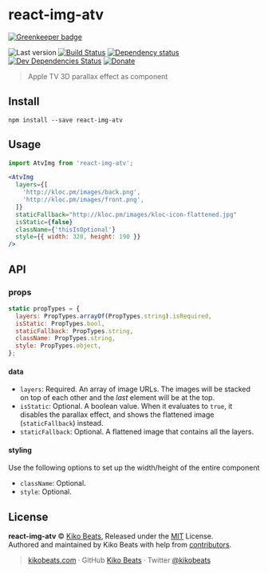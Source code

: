 # react-img-atv

[![Greenkeeper badge](https://badges.greenkeeper.io/Kikobeats/react-img-atv.svg)](https://greenkeeper.io/)

![Last version](https://img.shields.io/github/tag/Kikobeats/react-img-atv.svg?style=flat-square)
[![Build Status](http://img.shields.io/travis/Kikobeats/react-img-atv/master.svg?style=flat-square)](https://travis-ci.org/Kikobeats/react-img-atv)
[![Dependency status](http://img.shields.io/david/Kikobeats/react-img-atv.svg?style=flat-square)](https://david-dm.org/Kikobeats/react-img-atv)
[![Dev Dependencies Status](http://img.shields.io/david/dev/Kikobeats/react-img-atv.svg?style=flat-square)](https://david-dm.org/Kikobeats/react-img-atv#info=devDependencies)
[![Donate](https://img.shields.io/badge/donate-paypal-blue.svg?style=flat-square)](https://paypal.me/kikobeats)
> Apple TV 3D parallax effect as component

## Install

`npm install --save react-img-atv`

## Usage

```jsx
import AtvImg from 'react-img-atv';

<AtvImg
  layers={[
    'http://kloc.pm/images/back.png',
    'http://kloc.pm/images/front.png',
  ]}
  staticFallback="http://kloc.pm/images/kloc-icon-flattened.jpg"
  isStatic={false}
  className={'thisIsOptional'}
  style={{ width: 320, height: 190 }}
/>
```

## API

### props

``` jsx
static propTypes = {
  layers: PropTypes.arrayOf(PropTypes.string).isRequired,
  isStatic: PropTypes.bool,
  staticFallback: PropTypes.string,
  className: PropTypes.string,
  style: PropTypes.object,
};
```

#### data

- `layers`: Required. An array of image URLs. The images will be stacked on top of each other and the _last_ element will be at the top.
- `isStatic`: Optional. A boolean value. When it evaluates to `true`, it disables the parallax effect, and shows the flattened image (`staticFallback`) instead.
- `staticFallback`: Optional. A flattened image that contains all the layers.

#### styling

Use the following options to set up the width/height of the entire component

- `className`: Optional.
- `style`: Optional.

## License

**react-img-atv** © [Kiko Beats](https://kikobeats.com), Released under the [MIT](https://github.com/Kikobeats/react-img-atv/blob/master/LICENSE.md) License.<br>
Authored and maintained by Kiko Beats with help from [contributors](https://github.com/Kikobeats/react-img-atv/contributors).

> [kikobeats.com](https://kikobeats.com) · GitHub [Kiko Beats](https://github.com/kikobeats) · Twitter [@kikobeats](https://twitter.com/kikobeats)
